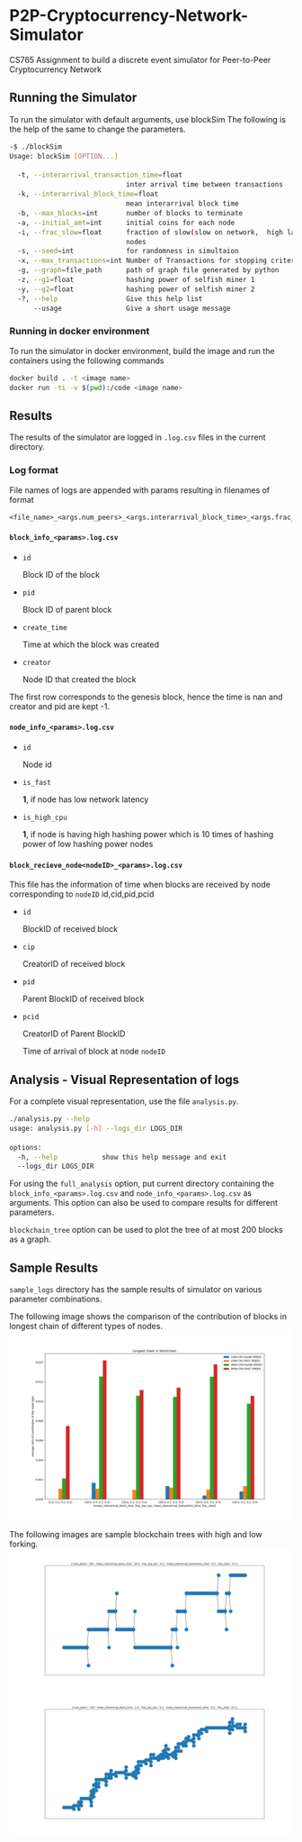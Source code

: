 # P2P-Cryptocurrency-Network-Simulator

CS765 Assignment  to build a discrete event simulator for Peer-to-Peer Cryptocurrency Network

## Running the Simulator

To run the simulator with default arguments, use blockSim
The following is the help of the same to change the parameters.

```bash
-$ ./blockSim
Usage: blockSim [OPTION...]

  -t, --interarrival_transaction_time=float
                             inter arrival time between transactions
  -k, --interarrival_block_time=float
                             mean interarrival block time
  -b, --max_blocks=int       number of blocks to terminate
  -a, --initial_amt=int      initial coins for each node
  -i, --frac_slow=float      fraction of slow(slow on network,  high latency)
                             nodes
  -s, --seed=int             for randomness in simultaion
  -x, --max_transactions=int Number of Transactions for stopping criteria
  -g, --graph=file_path      path of graph file generated by python
  -z, --g1=float             hashing power of selfish miner 1
  -y, --g2=float             hashing power of selfish miner 2
  -?, --help                 Give this help list
      --usage                Give a short usage message
```

### Running in docker environment

To run the simulator in docker environment, build the image and run the containers using the following commands
```bash
docker build . -t <image name>
docker run -ti -v $(pwd):/code <image name>
```

## Results

The results of the simulator are logged in `.log.csv` files in the current directory.

### Log format

File names of logs are appended with params resulting in filenames of format
```
<file_name>_<args.num_peers>_<args.interarrival_block_time>_<args.frac_low_cpu>_<args.interarrival_transaction_time>_<args.frac_slow>.log.csv
```

#### `block_info_<params>.log.csv`

- `id`

    Block ID of the block
- `pid`

    Block ID of parent block
- `create_time`
    
    Time at which the block was created
- `creator`

    Node ID that created the block

The first row corresponds to the genesis block, hence the time is nan and creator and pid are kept -1.


#### `node_info_<params>.log.csv`

- `id`

    Node id
- `is_fast`

    **1**, if node has low network latency
- `is_high_cpu`
    
    **1**, if node is having high hashing power which is 10 times of hashing power of low hashing power nodes

#### `block_recieve_node<nodeID>_<params>.log.csv`

This file has the information of time when blocks are received by node corresponding to `nodeID`
id,cid,pid,pcid
- `id`
    
    BlockID of received block
- `cip`

    CreatorID of received block
- `pid`

    Parent BlockID of received block
- `pcid`

    CreatorID of Parent BlockID

    
    Time of arrival of block at node `nodeID`

## Analysis - Visual Representation of logs

For a complete visual representation, use the file `analysis.py`.

```bash
./analysis.py --help
usage: analysis.py [-h] --logs_dir LOGS_DIR

options:
  -h, --help           show this help message and exit
  --logs_dir LOGS_DIR
```
For using the `full_analysis` option, put current directory containing the `block_info_<params>.log.csv` and `node_info_<params>.log.csv` as arguments. This option can also be used to compare results for different parameters.

`blockchain_tree` option can be used to plot the tree of at most 200 blocks as a graph.

## Sample Results

`sample_logs` directory has the sample results of simulator on various parameter combinations.

The following image shows the comparison of the contribution of blocks in longest chain of different types of nodes.
![](sample_logs/longest_chain_contrib_comp.png)

The following images are sample blockchain trees with high and low forking.
![](sample_logs/tree_100_20.0_0.2_0.2_0.2.png)
![](sample_logs/tree_100_1.0_0.2_0.2_0.2.png)
